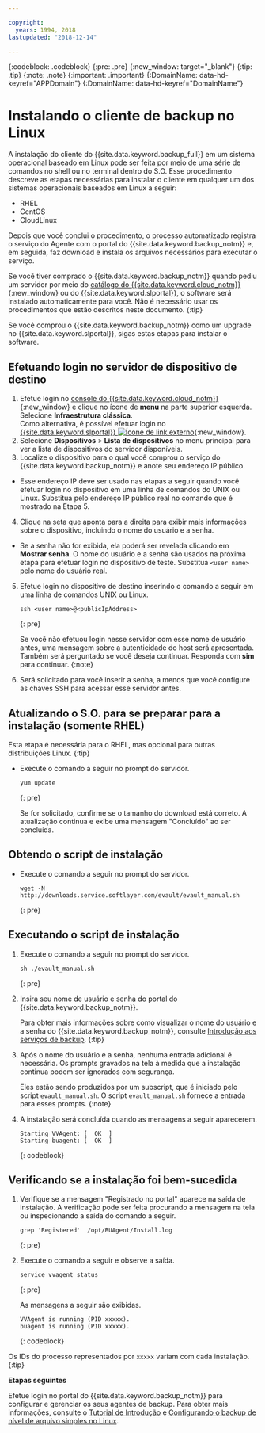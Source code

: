 ```yaml
---

copyright:
  years: 1994, 2018
lastupdated: "2018-12-14"

---
```

{:codeblock: .codeblock}
{:pre: .pre}
{:new_window: target="_blank"}
{:tip: .tip}
{:note: .note}
{:important: .important}
{:DomainName: data-hd-keyref="APPDomain"}
{:DomainName: data-hd-keyref="DomainName"}

# Instalando o cliente de backup no Linux

A instalação do cliente do {{site.data.keyword.backup_full}} em um sistema operacional baseado em
Linux pode ser feita por meio de uma série de comandos no shell ou no terminal dentro do S.O. Esse procedimento descreve as etapas necessárias para instalar o cliente em qualquer um dos sistemas operacionais baseados em Linux a seguir:

- RHEL
- CentOS
- CloudLinux

Depois que você conclui o procedimento, o processo automatizado registra o serviço do Agente com o portal do {{site.data.keyword.backup_notm}} e, em seguida, faz download e instala os arquivos necessários para executar o serviço.

Se você tiver comprado o {{site.data.keyword.backup_notm}} quando pediu um servidor por meio do [catálogo do {{site.data.keyword.cloud_notm}}](https://{DomainName}/catalog/){:new_window} ou do {{site.data.keyword.slportal}}, o software será instalado automaticamente para você. Não é necessário usar os procedimentos que estão descritos neste documento.
{:tip}

Se você comprou o {{site.data.keyword.backup_notm}} como um upgrade no
{{site.data.keyword.slportal}}, sigas estas etapas para instalar o software.

## Efetuando login no servidor de dispositivo de destino

1. Efetue login no [console do {{site.data.keyword.cloud_notm}}](https://{DomainName}/){:new_window} e clique no ícone de **menu** na parte superior esquerda. Selecione **Infraestrutura clássica**.<br/>
   Como alternativa, é possível efetuar login no [{{site.data.keyword.slportal}} ![Ícone de link externo](../../icons/launch-glyph.svg "Ícone de link externo")](https://control.softlayer.com/){:new_window}.
2. Selecione **Dispositivos** > **Lista de dispositivos** no menu principal para ver a lista de dispositivos do servidor disponíveis.
3. Localize o dispositivo para o qual você comprou o serviço do {{site.data.keyword.backup_notm}} e anote seu endereço IP público.
  - Esse endereço IP deve ser usado nas etapas a seguir quando você efetuar login no dispositivo em uma linha de comandos do UNIX ou Linux. Substitua <publicIpAddress> pelo endereço IP público real no comando que é mostrado na Etapa 5.
4. Clique na seta que aponta para a direita para exibir mais informações sobre o dispositivo, incluindo o nome do usuário e a senha.
  - Se a senha não for exibida, ela poderá ser revelada clicando em **Mostrar senha**. O nome do usuário e a senha são usados na próxima etapa para efetuar login no dispositivo de teste. Substitua `<user name>` pelo nome do usuário real.
5. Efetue login no dispositivo de destino inserindo o comando a seguir em uma linha de comandos UNIX ou Linux.
   ```
   ssh <user name>@<publicIpAddress>
   ```
   {: pre}

   Se você não efetuou login nesse servidor com esse nome de usuário antes, uma mensagem sobre a autenticidade do host será apresentada. Também será perguntado se você deseja continuar. Responda com **sim** para continuar.
   {:note}

6. Será solicitado para você inserir a senha, a menos que você configure as chaves SSH para acessar esse servidor antes.

## Atualizando o S.O. para se preparar para a instalação (somente RHEL)

Esta etapa é necessária para o RHEL, mas opcional para outras distribuições Linux.
{:tip}

- Execute o comando a seguir no prompt do servidor.
  ```
  yum update
  ```
  {: pre}

  Se for solicitado, confirme se o tamanho do download está correto. A atualização continua e exibe uma mensagem "Concluído" ao ser concluída.

## Obtendo o script de instalação

- Execute o comando a seguir no prompt do servidor.
  ```
  wget -N http://downloads.service.softlayer.com/evault/evault_manual.sh
  ```
  {: pre}

## Executando o script de instalação

1. Execute o comando a seguir no prompt do servidor.
   ```
   sh ./evault_manual.sh
   ```
   {: pre}

2. Insira seu nome de usuário e senha do portal do {{site.data.keyword.backup_notm}}.

   Para obter mais informações sobre como visualizar o nome do usuário e a senha do {{site.data.keyword.backup_notm}}, consulte [Introdução aos serviços de backup](index.html#accessing-and-viewing-ibm-cloud-backup-storage-details).
   {:tip}

3. Após o nome do usuário e a senha, nenhuma entrada adicional é necessária. Os prompts gravados na tela à medida que a instalação continua podem ser ignorados com segurança.

   Eles estão sendo produzidos por um subscript, que é iniciado pelo script `evault_manual.sh`. O
script `evault_manual.sh` fornece a entrada para esses prompts.
   {:note}

4. A instalação será concluída quando as mensagens a seguir aparecerem.

   ```
   Starting VVAgent: [  OK  ]
   Starting buagent: [  OK  ]
   ```
   {: codeblock}

## Verificando se a instalação foi bem-sucedida

1. Verifique se a mensagem "Registrado no portal" aparece na saída de instalação. A verificação pode ser feita procurando a mensagem na tela ou inspecionando a saída do comando a seguir.
   ```
   grep 'Registered'  /opt/BUAgent/Install.log
   ```
   {: pre}

2. Execute o comando a seguir e observe a saída.
   ```
   service vvagent status
   ```
   {: pre}

   As mensagens a seguir são exibidas.
   ```
   VVAgent is running (PID xxxxx).
   buagent is running (PID xxxxx).
   ```
   {: codeblock}

  Os IDs do processo representados por `xxxxx` variam com cada instalação.
  {:tip}

**Etapas seguintes**

Efetue login no portal do {{site.data.keyword.backup_notm}} para configurar e gerenciar os seus agentes de backup. Para obter mais informações, consulte o [Tutorial de Introdução](index.html#configuring-the-backup-agent-and-the-backup-schedule) e [Configurando o backup de nível de arquivo simples no Linux](configure-simple-file-backup-linux.html).
